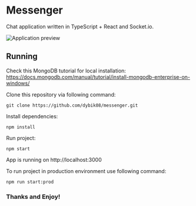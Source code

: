 # Messenger
Chat application written in TypeScript + React and Socket.io.

![Application preview](https://i.imgur.com/vmOOmlO.png)

## Running
Check this MongoDB tutorial for local installation: https://docs.mongodb.com/manual/tutorial/install-mongodb-enterprise-on-windows/

Clone this repository via following command:
```
git clone https://github.com/dybik08/messenger.git
```
Install dependencies:
```
npm install
```
Run project: 
```
npm start
```

App is running on http://localhost:3000

To run project in production environment use following command:
```
npm run start:prod
```

### Thanks and Enjoy!
